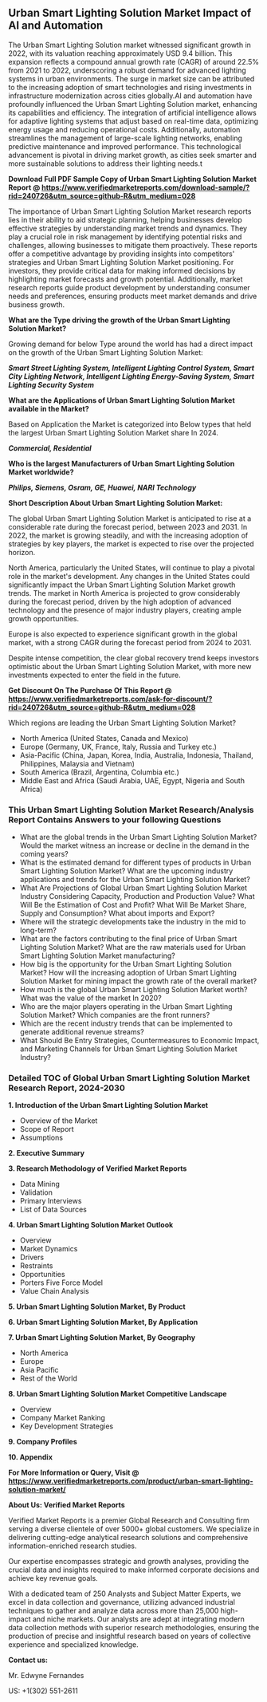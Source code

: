 <h2>Urban Smart Lighting Solution Market Impact of AI and Automation</h2>The Urban Smart Lighting Solution market witnessed significant growth in 2022, with its valuation reaching approximately USD 9.4 billion. This expansion reflects a compound annual growth rate (CAGR) of around 22.5% from 2021 to 2022, underscoring a robust demand for advanced lighting systems in urban environments. The surge in market size can be attributed to the increasing adoption of smart technologies and rising investments in infrastructure modernization across cities globally.AI and automation have profoundly influenced the Urban Smart Lighting Solution market, enhancing its capabilities and efficiency. The integration of artificial intelligence allows for adaptive lighting systems that adjust based on real-time data, optimizing energy usage and reducing operational costs. Additionally, automation streamlines the management of large-scale lighting networks, enabling predictive maintenance and improved performance. This technological advancement is pivotal in driving market growth, as cities seek smarter and more sustainable solutions to address their lighting needs.t</p><p id="" class=""><strong>Download Full PDF Sample Copy of Urban Smart Lighting Solution Market Report @ <a href="https://www.verifiedmarketreports.com/download-sample/?rid=240726&utm_source=github-R&utm_medium=028" target="_blank">https://www.verifiedmarketreports.com/download-sample/?rid=240726&utm_source=github-R&utm_medium=028</a></strong></p><p>The importance of&nbsp;Urban Smart Lighting Solution Market research reports lies in their ability to aid strategic planning, helping businesses develop effective strategies by understanding market trends and dynamics. They play a crucial role in risk management by identifying potential risks and challenges, allowing businesses to mitigate them proactively. These reports offer a competitive advantage by providing insights into competitors' strategies and Urban Smart Lighting Solution Market positioning. For investors, they provide critical data for making informed decisions by highlighting market forecasts and growth potential. Additionally, market research reports guide product development by understanding consumer needs and preferences, ensuring products meet market demands and drive business growth.</p><p><strong>What are the&nbsp;Type driving the growth of the Urban Smart Lighting Solution Market?</strong></p><p id="" class="">Growing demand for below Type around the world has had a direct impact on the growth of the Urban Smart Lighting Solution Market:</p><em><strong>Smart Street Lighting System, Intelligent Lighting Control System, Smart City Lighting Network, Intelligent Lighting Energy-Saving System, Smart Lighting Security System</strong></em></p><strong>What are the&nbsp;Applications&nbsp;of Urban Smart Lighting Solution Market available in the Market?</strong></p><p id="" class="">Based on Application the Market is categorized into Below types that held the largest Urban Smart Lighting Solution Market share In 2024.</p><em><strong>Commercial, Residential</strong></em></p><strong>Who is the largest Manufacturers of Urban Smart Lighting Solution Market worldwide?</strong></p><p><em><strong>Philips, Siemens, Osram, GE, Huawei, NARI Technology</strong></em></p><p id="" class=""><strong>Short Description About Urban Smart Lighting Solution Market:</strong></p><p>The global Urban Smart Lighting Solution Market is anticipated to rise at a considerable rate during the forecast period, between 2023 and 2031. In 2022, the market is growing steadily, and with the increasing adoption of strategies by key players, the market is expected to rise over the projected horizon.</p><p>North America, particularly the United States, will continue to play a pivotal role in the market's development. Any changes in the United States could significantly impact the Urban Smart Lighting Solution Market growth trends. The market in North America is projected to grow considerably during the forecast period, driven by the high adoption of advanced technology and the presence of major industry players, creating ample growth opportunities.</p><p>Europe is also expected to experience significant growth in the global market, with a strong CAGR during the forecast period from 2024 to 2031.</p><p>Despite intense competition, the clear global recovery trend keeps investors optimistic about the Urban Smart Lighting Solution Market, with more new investments expected to enter the field in the future.</p><p id="" class=""><strong>Get Discount On The Purchase Of This Report @ <a href="https://www.verifiedmarketreports.com/ask-for-discount/?rid=240726&utm_source=github-R&utm_medium=028" target="_blank">https://www.verifiedmarketreports.com/ask-for-discount/?rid=240726&utm_source=github-R&utm_medium=028</a></strong></p>Which regions are leading the Urban Smart Lighting Solution Market?</p><ul><li>North America (United States, Canada and Mexico)</li><li>Europe (Germany, UK, France, Italy, Russia and Turkey etc.)</li><li>Asia-Pacific (China, Japan, Korea, India, Australia, Indonesia, Thailand, Philippines, Malaysia and Vietnam)</li><li>South America (Brazil, Argentina, Columbia etc.)</li><li>Middle East and Africa (Saudi Arabia, UAE, Egypt, Nigeria and South Africa)</li></ul><h3 id="" class="">This Urban Smart Lighting Solution Market Research/Analysis Report Contains Answers to your following Questions</h3><ul><li>What are the global trends in the Urban Smart Lighting Solution Market? Would the market witness an increase or decline in the demand in the coming years?</li><li>What is the estimated demand for different types of products in Urban Smart Lighting Solution Market? What are the upcoming industry applications and trends for the Urban Smart Lighting Solution Market?</li><li>What Are Projections of Global Urban Smart Lighting Solution Market Industry Considering Capacity, Production and Production Value? What Will Be the Estimation of Cost and Profit? What Will Be Market Share, Supply and Consumption? What about imports and Export?</li><li>Where will the strategic developments take the industry in the mid to long-term?</li><li>What are the factors contributing to the final price of Urban Smart Lighting Solution Market? What are the raw materials used for Urban Smart Lighting Solution Market manufacturing?</li><li>How big is the opportunity for the Urban Smart Lighting Solution Market? How will the increasing adoption of Urban Smart Lighting Solution Market for mining impact the growth rate of the overall market?</li><li>How much is the global Urban Smart Lighting Solution Market worth? What was the value of the market In 2020?</li><li>Who are the major players operating in the Urban Smart Lighting Solution Market? Which companies are the front runners?</li><li>Which are the recent industry trends that can be implemented to generate additional revenue streams?</li><li>What Should Be Entry Strategies, Countermeasures to Economic Impact, and Marketing Channels for Urban Smart Lighting Solution Market Industry?</li></ul><h3 id="" class="">Detailed TOC of Global Urban Smart Lighting Solution Market Research Report, 2024-2030</h3><p id="" class=""><strong>1. Introduction of the Urban Smart Lighting Solution Market</strong></p><ul><li>Overview of the Market</li><li>Scope of Report</li><li>Assumptions</li></ul><p id="" class=""><strong>2. Executive Summary</strong></p><p id="" class=""><strong>3. Research Methodology of Verified Market Reports</strong></p><ul><li>Data Mining</li><li>Validation</li><li>Primary Interviews</li><li>List of Data Sources</li></ul><p id="" class=""><strong>4. Urban Smart Lighting Solution Market Outlook</strong></p><ul><li>Overview</li><li>Market Dynamics</li><li>Drivers</li><li>Restraints</li><li>Opportunities</li><li>Porters Five Force Model</li><li>Value Chain Analysis</li></ul><p id="" class=""><strong>5. Urban Smart Lighting Solution Market, By Product</strong></p><p id="" class=""><strong>6. Urban Smart Lighting Solution Market, By Application</strong></p><p id="" class=""><strong>7. Urban Smart Lighting Solution Market, By Geography</strong></p><ul><li>North America</li><li>Europe</li><li>Asia Pacific</li><li>Rest of the World</li></ul><p id="" class=""><strong>8. Urban Smart Lighting Solution Market Competitive Landscape</strong></p><ul><li>Overview</li><li>Company Market Ranking</li><li>Key Development Strategies</li></ul><p id="" class=""><strong>9. Company Profiles</strong></p><p id="" class=""><strong>10. Appendix</strong></p><p id="" class=""><strong>For More Information or Query, Visit @ <a href="https://www.verifiedmarketreports.com/product/urban-smart-lighting-solution-market/" target="_blank">https://www.verifiedmarketreports.com/product/urban-smart-lighting-solution-market/</a></strong></p><p id="" class=""><strong>About Us: Verified Market Reports</strong></p><p id="" class="">Verified Market Reports is a premier Global Research and Consulting firm serving a diverse clientele of over 5000+ global customers. We specialize in delivering cutting-edge analytical research solutions and comprehensive information-enriched research studies.</p><p id="" class="">Our expertise encompasses strategic and growth analyses, providing the crucial data and insights required to make informed corporate decisions and achieve key revenue goals.</p><p id="" class="">With a dedicated team of 250 Analysts and Subject Matter Experts, we excel in data collection and governance, utilizing advanced industrial techniques to gather and analyze data across more than 25,000 high-impact and niche markets. Our analysts are adept at integrating modern data collection methods with superior research methodologies, ensuring the production of precise and insightful research based on years of collective experience and specialized knowledge.</p><p id="" class=""><strong>Contact us:</strong></p><p id="" class="">Mr. Edwyne Fernandes</p><p id="" class="">US: +1(302) 551-2611</p>